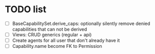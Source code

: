 # TODO list

- [ ] BaseCapabilitySet.derive_caps: optionally silently remove denied capabilities that can not be derived
- [ ] Views: CRUD generics (regular + api)
- [ ] Create agents for all user that don't already have it
- [ ] Capability.name become FK to Permission
